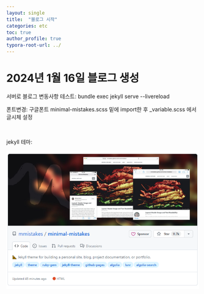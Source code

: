 ```yaml
---
layout: single
title:  "블로그 시작"
categories: etc
toc: true
author_profile: true
typora-root-url: ../
---
```


# 2024년 1월 16일 블로그 생성



서버로 블로그 변동사항 테스트: bundle exec jekyll serve --livereload

폰트변경: 구글폰트 minimal-mistakes.scss 밑에 import한 후 _variable.scss 에서 글시체 설정

​						

jekyll 테마:

![minimal_mistakes](/images/2024-01-16-first-post/minimal_mistakes.png)

